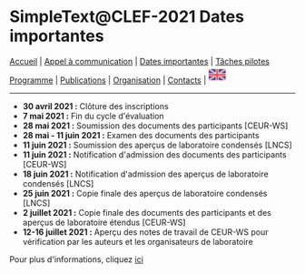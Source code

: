 
# SimpleText@CLEF-2021 Dates importantes

[Accueil](https://simpletext-madics.github.io/2021/clef/fr) | [Appel à communication](https://simpletext-madics.github.io/2021/clef/fr/CFP) | [Dates importantes](https://simpletext-madics.github.io/2021/clef/fr/dates) | [Tâches pilotes](https://simpletext-madics.github.io/2021/clef/fr/tasks)  
[Programme](https://simpletext-madics.github.io/2021/clef/fr/program) | [Publications](https://simpletext-madics.github.io/2021/clef/fr/publications) | [Organisation](https://simpletext-madics.github.io/2021/clef/fr/organisation) | [Contacts](https://simpletext-madics.github.io/2021/clef/fr/contacts) | [<img src="../EN.png" width="30">](https://simpletext-madics.github.io/2021/clef/en/dates)

---

* **30 avril 2021 :** Clôture des inscriptions
*	**7 mai 2021 :** Fin du cycle d'évaluation
*	**28 mai 2021 :** Soumission des documents des participants [CEUR-WS]
*	**28 mai - 11 juin 2021 :** Examen des documents des participants
*	**11 juin 2021 :** Soumission des aperçus de laboratoire condensés [LNCS]
*	**11 juin 2021 :** Notification d'admission des documents des participants [CEUR-WS]
*	**18 juin 2021 :** Notification d'admission des aperçus de laboratoire condensés [LNCS]
*	**25 juin 2021 :** Copie finale des aperçus de laboratoire condensés [LNCS]
*	**2 juillet 2021 :** Copie finale des documents des participants et des aperçus de laboratoire étendus [CEUR-WS]
*	**12-16 juillet 2021 :** Aperçu des notes de travail de CEUR-WS pour vérification par les auteurs et les organisateurs de laboratoire

Pour plus d'informations, cliquez [ici](http://clef2021.clef-initiative.eu/index.php?page=Pages/schedule.html)
